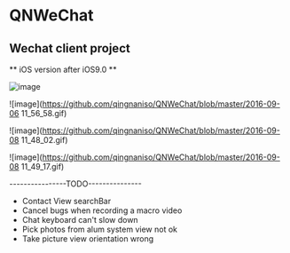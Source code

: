# QNWeChat
## Wechat client project 
** iOS version after iOS9.0 **

![image](https://github.com/qingnaniso/QNWeChat/blob/master/weixin0.gif)

![image](https://github.com/qingnaniso/QNWeChat/blob/master/2016-09-06 11_56_58.gif)

![image](https://github.com/qingnaniso/QNWeChat/blob/master/2016-09-08 11_48_02.gif)

![image](https://github.com/qingnaniso/QNWeChat/blob/master/2016-09-08 11_49_17.gif)


----------------TODO---------------

* Contact View searchBar
* Cancel bugs when recording a macro video
* Chat keyboard can't slow down
* Pick photos from alum system view not ok
* Take picture view orientation wrong
